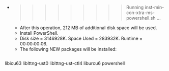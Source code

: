 * >>>>>>>>> Running inst-min-con-xtra-ms-powershell.sh ...
  * After this operation, 212 MB of additional disk space will be used.
  * Install PowerShell.
  * Disk size = 3146928K. Space Used = 283932K. Runtime = 00:00:00:06.
  * The following NEW packages will be installed:
  ```bash
libicu63 liblttng-ust0 liblttng-ust-ctl4 liburcu6 powershell
  ```
